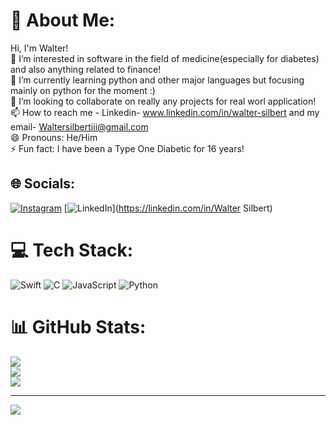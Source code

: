 # 💫 About Me:
Hi, I'm Walter!<br>👀 I’m interested in software in the field of medicine(especially for diabetes) and also anything related to finance!<br>🌱 I’m currently learning python and other major languages but focusing mainly on python for the moment :)<br>🤝 I’m looking to collaborate on really any projects for real worl application!<br>📫 How to reach me - Linkedin- www.linkedin.com/in/walter-silbert and my email- Waltersilbertiii@gmail.com<br>😄 Pronouns: He/Him<br>⚡ Fun fact: I have been a Type One Diabetic for 16 years!


## 🌐 Socials:
[![Instagram](https://img.shields.io/badge/Instagram-%23E4405F.svg?logo=Instagram&logoColor=white)](https://instagram.com/Iamthewj) [![LinkedIn](https://img.shields.io/badge/LinkedIn-%230077B5.svg?logo=linkedin&logoColor=white)](https://linkedin.com/in/Walter Silbert) 

# 💻 Tech Stack:
![Swift](https://img.shields.io/badge/swift-F54A2A?style=for-the-badge&logo=swift&logoColor=white) ![C](https://img.shields.io/badge/c-%2300599C.svg?style=for-the-badge&logo=c&logoColor=white) ![JavaScript](https://img.shields.io/badge/javascript-%23323330.svg?style=for-the-badge&logo=javascript&logoColor=%23F7DF1E) ![Python](https://img.shields.io/badge/python-3670A0?style=for-the-badge&logo=python&logoColor=ffdd54)
# 📊 GitHub Stats:
![](https://github-readme-stats.vercel.app/api?username=waltersilbert3&theme=tokyonight&hide_border=false&include_all_commits=false&count_private=false)<br/>
![](https://github-readme-streak-stats.herokuapp.com/?user=waltersilbert3&theme=tokyonight&hide_border=false)<br/>
![](https://github-readme-stats.vercel.app/api/top-langs/?username=waltersilbert3&theme=tokyonight&hide_border=false&include_all_commits=false&count_private=false&layout=compact)

---
[![](https://visitcount.itsvg.in/api?id=waltersilbert3&icon=0&color=0)](https://visitcount.itsvg.in)

<!-- Proudly created with GPRM ( https://gprm.itsvg.in ) -->



